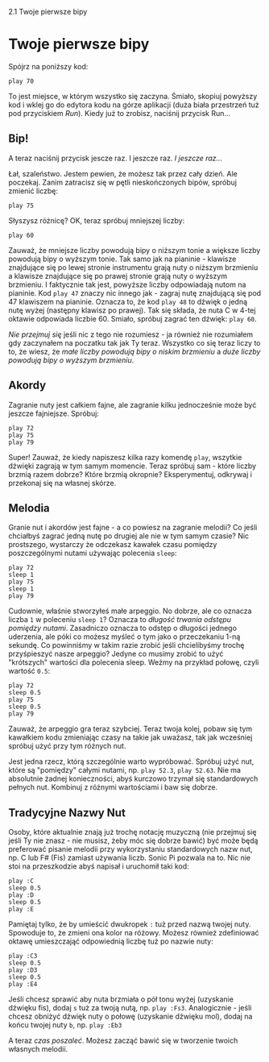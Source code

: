 2.1 Twoje pierwsze bipy

# Twoje pierwsze bipy

Spójrz na poniższy kod:

```
play 70
```

To jest miejsce, w którym wszystko się zaczyna. Śmiało, skopiuj powyższy kod 
i wklej go do edytora kodu na górze aplikacji (duża biała przestrzeń 
tuż pod przyciskiem *Run*). Kiedy już to zrobisz, naciśnij przycisk Run...

## Bip!

A teraz naciśnij przycisk jescze raz. I jeszcze raz. *I jeszcze raz...*

Łał, szaleństwo. Jestem pewien, że możesz tak przez cały dzień. Ale poczekaj. 
Zanim zatracisz się w pętli nieskończonych bipów, spróbuj zmienić liczbę: 

```
play 75
```

Słyszysz różnicę? OK, teraz spróbuj mniejszej liczby: 

```
play 60
```

Zauważ, że mniejsze liczby powodują bipy o niższym tonie a większe liczby 
powodują bipy o wyższym tonie. Tak samo jak na pianinie - klawisze 
znajdujące się po lewej stronie instrumentu grają nuty o niższym brzmieniu 
a klawisze znajdujące się po prawej stronie grają nuty o wyższym brzmieniu. 
I faktycznie tak jest, powyższe liczby odpowiadają nutom na pianinie. 
Kod `play 47` znaczy nic innego jak - zagraj nutę znajdującą się pod 
47 klawiszem na pianinie. Oznacza to, że kod `play 48` to dźwięk o jedną 
nutę wyżej (następny klawisz po prawej). Tak się składa, że nuta C w 4-tej 
oktawie odpowiada liczbie 60. Smiało, spróbuj zagrać ten dźwięk: `play 60`.

*Nie przejmuj się* jeśli nic z tego nie rozumiesz - ja również nie rozumiałem 
gdy zaczynałem na poczatku tak jak Ty teraz. Wszystko co się teraz liczy to to, 
że wiesz, że *małe liczby powodują bipy o niskim brzmieniu* a *duże liczby 
powodują bipy o wyższym brzmieniu*. 

## Akordy

Zagranie nuty jest całkiem fajne, ale zagranie kilku jednocześnie może 
być jeszcze fajniejsze. Spróbuj:

```
play 72
play 75
play 79
```

Super! Zauważ, że kiedy napiszesz kilka razy komendę `play`, wszytkie dźwięki 
zagrają w tym samym momencie. Teraz spróbuj sam - które liczby brzmią razem 
dobrze? Które brzmią okropnie? Eksperymentuj, odkrywaj i przekonaj się 
na własnej skórze.

## Melodia

Granie nut i akordów jest fajne - a co powiesz na zagranie melodii? 
Co jeśli chciałbyś zagrać jedną nutę po drugiej ale nie w tym samym 
czasie? Nic prostszego, wystarczy że odczekasz kawałek czasu pomiędzy 
poszczególnymi nutami używając polecenia `sleep`:

```
play 72
sleep 1
play 75
sleep 1
play 79
```

Cudownie, właśnie stworzyłeś małe arpeggio. No dobrze, ale co oznacza liczba 
`1` w poleceniu `sleep 1`? Oznacza to *długość trwania odstępu pomiędzy 
nutami*. Zasadniczo oznacza to odstęp o długości jednego uderzenia, 
ale póki co możesz myśleć o tym jako o przeczekaniu 1-ną sekundę. 
Co powinniśmy w takim razie zrobić jeśli chcielibyśmy trochę przyśpieszyć 
nasze arpeggio? Jedyne co musimy zrobić to użyć "krótszych" wartości 
dla polecenia sleep. Weźmy na przykład połowę, czyli wartość `0.5`:

```
play 72
sleep 0.5
play 75
sleep 0.5
play 79
```

Zauważ, że arpeggio gra teraz szybciej. Teraz twoja kolej, pobaw się tym 
kawałkiem kodu zmieniając czasy na takie jak uważasz, tak jak wcześniej 
spróbuj użyć przy tym różnych nut.

Jest jedna rzecz, którą szczególnie warto wypróbować. Spróbuj użyć nut, które 
są "pomiędzy" całymi nutami, np. `play 52.3`, `play 52.63`. Nie ma absolutnie 
żadnej konieczności, abyś kurczowo trzymał się standardowych pełnych nut. 
Kombinuj z różnymi wartościami i baw się dobrze.

## Tradycyjne Nazwy Nut

Osoby, które aktualnie znają już trochę notację muzyczną (nie przejmuj 
się jeśli Ty nie znasz - nie musisz, żeby móc się dobrze bawić) być może 
będą preferować pisanie melodii przy wykorzystaniu standardowych nazw nut,  
np. C lub F# (Fis) zamiast używania liczb. Sonic Pi pozwala na to. Nic 
nie stoi na przeszkodzie abyś napisał i uruchomił taki kod:

```
play :C
sleep 0.5
play :D
sleep 0.5
play :E
```

Pamiętaj tylko, że by umieścić dwukropek `:` tuż przed nazwą twojej nuty. 
Spowoduje to, że zmieni ona kolor na różowy. Możesz również zdefiniować 
oktawę umieszczająć odpowiednią liczbę tuż po nazwie nuty:

```
play :C3
sleep 0.5
play :D3
sleep 0.5
play :E4
```

Jeśli chcesz sprawić aby nuta brzmiała o pół tonu wyżej (uzyskanie dźwięku
fis), dodaj `s` tuż za twoją nutą, np. `play :Fs3`. Analogicznie - jeśli 
chcesz obniżyć dźwięk nuty o połowę (uzyskanie dźwięku mol), dodaj na końcu 
twojej nuty `b`, np. `play :Eb3`

A teraz *czas poszaleć*. Możesz zacząć bawić się w tworzenie twoich 
własnych melodii.
